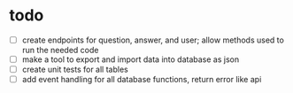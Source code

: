 # todo
- [ ] create endpoints for question, answer, and user; allow methods used to run the needed code
- [ ] make a tool to export and import data into database as json
- [ ] create unit tests for all tables
- [ ] add event handling for all database functions, return error like api